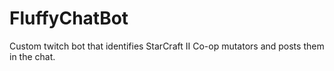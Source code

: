 # FluffyChatBot
Custom twitch bot that identifies StarCraft II Co-op mutators and posts them in the chat.
